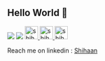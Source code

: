 ## Hello World  👋  

<!--
**theneoterik/theneoterik** is a ✨ _special_ ✨ repository because its `README.md` (this file) appears on your GitHub profile.


                
-->


 
<p align="left">

<img src="https://img.icons8.com/android/24/000000/twitter.png"/>
<img src="https://img.icons8.com/metro/26/000000/linkedin.png"/>


<a href="https://dev.to/the_neoterik">
  <img src="https://img.icons8.com/android/24/000000/twitter.png" alt="shihaan.'s DEV Community Profile" height="30" width="30">
</a>

<a href="https://dev.to/the_neoterik">
  <img src="https://img.icons8.com/metro/26/000000/linkedin.png" alt="shihaan.'s DEV Community Profile" height="30" width="30">
</a>
      

<a href="https://dev.to/the_neoterik">
  <img src="https://d2fltix0v2e0sb.cloudfront.net/dev-badge.svg" alt="shihaan.'s DEV Community Profile" height="30" width="30">
</a>
      
</p>

Reach me on linkedin : [Shihaan](https://www.linkedin.com/in/shihaan-w-s-7b6a851a0/)

